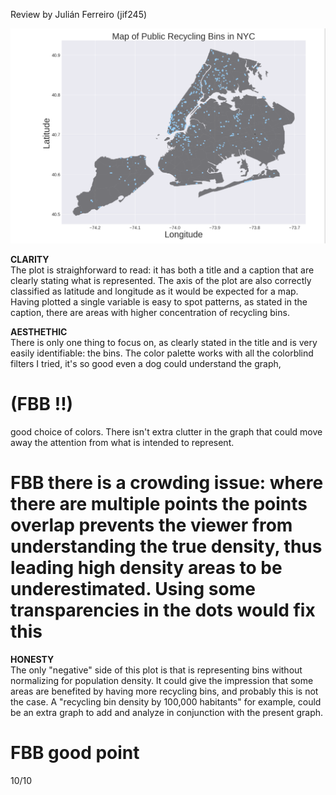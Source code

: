 
Review by Julián Ferreiro (jif245)


![Alt text](recyclebins_map.png)

**CLARITY**  
The plot is straighforward to read: it has both a title and a caption that are clearly stating what is represented.
The axis of the plot are also correctly classified as latitude and longitude as it would be expected for a map.
Having plotted a single variable is easy to spot patterns, as stated in the caption, there are areas with higher concentration of recycling bins.
 
**AESTHETHIC**  
There is only one thing to focus on, as clearly stated in the title and is very easily identifiable: the bins. The color palette works with all the colorblind filters I tried, it's so good even a dog could understand the graph, 
# (FBB !!)
good choice of colors.
There isn't extra clutter in the graph that could move away the attention from what is intended to represent.
# FBB there is a crowding issue: where there are multiple points the points overlap prevents the viewer from understanding the true density, thus leading high density areas to be underestimated. Using some transparencies in the dots would fix this

**HONESTY**  
The only "negative" side of this plot is that is representing bins without normalizing for population density. It could give the impression that some areas are benefited by having more recycling bins, and probably this is not the case. A "recycling bin density by 100,000 habitants" for example, could be an extra graph to add and analyze in conjunction with the present graph.

# FBB good point

10/10

